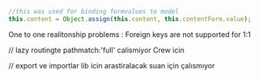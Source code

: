 ```js
//this was used for binding formvalues to model
this.content = Object.assign(this.content, this.contentForm.value);
```

One to one realitonship problems : Foreign keys are not supported for 1:1

// lazy routingte  pathmatch:'full' calismiyor Crew icin

// export ve importlar lib icin arastiralacak suan için çalısmıyor

